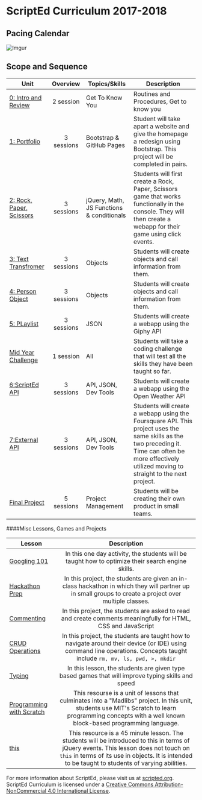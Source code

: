 # ScriptEd Curriculum 2017-2018

## Pacing Calendar
![Imgur](http://i.imgur.com/hevZdt7.png)

## Scope and Sequence

| Unit  | Overview | Topics/Skills | Description |
|-------|:-------:|------|--------------|
| [0: Intro and Review](units/unit0)|2 session | Get To Know You | Routines and Procedures, Get to know you |
| [1: Portfolio](units/unit1) | 3 sessions | Bootstrap & GitHub Pages| Student will take apart a website and give the homepage a redesign using Bootstrap. This project will be completed in pairs. |
| [2: Rock, Paper, Scissors](units/unit2) | 3 sessions | jQuery, Math, JS Functions & conditionals | Students will first create a Rock, Paper, Scissors game that works functionally in the console. They will then create a webapp for their game using click events.|
| [3: Text Transfromer](units/5-JSobjects) | 3 sessions | Objects| Students will create objects and call information from them. |
| [4: Person Object](units/5-JSobjects) | 3 sessions | Objects| Students will create objects and call information from them. |
| [5: PLaylist](units/6-giphyAPI) | 3 sessions |  JSON | Students will create a webapp using the Giphy API|
| [Mid Year Challenge](units/midYearChallenge) | 1 session | All| Students will take a coding challenge that will test all the skills they have been taught so far.|
| [6:ScriptEd  API](units/7-openWeatherAPI) | 3 sessions | API, JSON, Dev Tools| Students will create a webapp using the Open Weather API|
| [7:External API](units/opt-FoursquareAPI)| 3 sessions  | API, JSON, Dev Tools| Students will create a webapp using the Foursquare API. This project uses the same skills as the two preceding it. Time can often be more effectively utilized moving to straight to the next project. |
| [Final Project](units/9-entrepreneur) | 5 sessions | Project Management| Students will be creating their own product in small teams. |

####Misc Lessons, Games and Projects

| Lesson | Description |
|-------|:-------:|
| [Googling 101](../miscLessons/googling101) | In this one day activity, the students will be taught how to optimize their search engine skills.|
|  [Hackathon Prep](https://docs.google.com/presentation/d/188SbubVsDb0FaDEQjokigsEAJ1Ucb1uVuJEqee819WE/edit?usp=sharing)  | In this project, the students are given an in-class hackathon in which they will partner up in small groups to create a project over multiple classes.| 
|  [Commenting](https://docs.google.com/presentation/d/1s7hDP4IZSXYTwa2vAKLHgzXgZW0gDpCPHp6JK3nqczo/edit?usp=sharing)  | In this project, the students are asked to read and create comments meaningfully for HTML, CSS and JavaScript|
|  [CRUD Operations](../miscLessons/commandLine)  | In this project, the students are taught how to navigate around their device (or IDE) using command line operations. Concepts taught include `rm, mv, ls, pwd, >, mkdir` |
|  [Typing](https://docs.google.com/presentation/d/18-1xt6VBbh5WM6afUbYJOWO2Gd9hgTaMFhZOz6gV6qc/edit?usp=sharing)  | In this lesson, the students are given type based games that will improve typing skills and speed|
|  [Programming with Scratch](../miscLessons/scratchUnit)  | This resourse is a unit of lessons that culminates into a "Madlibs" project. In this unit, students use MIT's Scratch to learn programming concepts with a well known block-based programming language.|   
|  [this](../miscLessons/this)  | This resource is a 45 minute lesson. The students will be introduced to this in terms of jQuery events. This lesson does not touch on `this` in terms of its use in objects. It is intended to be taught to students of varying abilities.|  

For more information about ScriptEd, please visit us at [scripted.org](https://www.scripted.org). 
<br>
ScriptEd Curriculum is licensed under a <a rel="license" href="http://creativecommons.org/licenses/by-nc/4.0/">Creative Commons Attribution-NonCommercial 4.0 International License</a>. 
